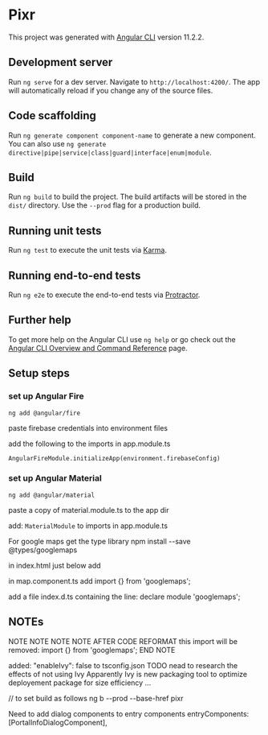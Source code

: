# Pixr

This project was generated with [Angular CLI](https://github.com/angular/angular-cli) version 11.2.2.

## Development server

Run `ng serve` for a dev server. Navigate to `http://localhost:4200/`. The app will automatically reload if you change any of the source files.

## Code scaffolding

Run `ng generate component component-name` to generate a new component. You can also use `ng generate directive|pipe|service|class|guard|interface|enum|module`.

## Build

Run `ng build` to build the project. The build artifacts will be stored in the `dist/` directory. Use the `--prod` flag for a production build.

## Running unit tests

Run `ng test` to execute the unit tests via [Karma](https://karma-runner.github.io).

## Running end-to-end tests

Run `ng e2e` to execute the end-to-end tests via [Protractor](http://www.protractortest.org/).

## Further help

To get more help on the Angular CLI use `ng help` or go check out the [Angular CLI Overview and Command Reference](https://angular.io/cli) page.

## Setup steps

### set up Angular Fire

`ng add @angular/fire`

paste firebase credentials into environment files


add the following to the imports in app.module.ts

`
AngularFireModule.initializeApp(environment.firebaseConfig)
`
### set up Angular Material

`ng add @angular/material`

paste a copy of material.module.ts to the app dir

add: `MaterialModule` to imports in app.module.ts

For google maps get the type library
npm install --save @types/googlemaps

in index.html just below <app-root></app-root> add
  <script src="http://maps.googleapis.com/maps/api/js?key=APIKEY"></script>

in map.component.ts add import {} from 'googlemaps';

add a file index.d.ts containing the line: declare module 'googlemaps';


## NOTEs

NOTE NOTE NOTE NOTE
AFTER CODE REFORMAT this import will be removed: import {} from 'googlemaps';
END NOTE

added:
    "enableIvy": false
to tsconfig.json TODO nead to research the effects of not using Ivy
Apparently Ivy is new packaging tool to optimize deployement package for size efficiency ...

// to set <base href="pixr"> build as follows
ng b --prod --base-href pixr

Need to add dialog components to entry components
entryComponents: [PortalInfoDialogComponent],
